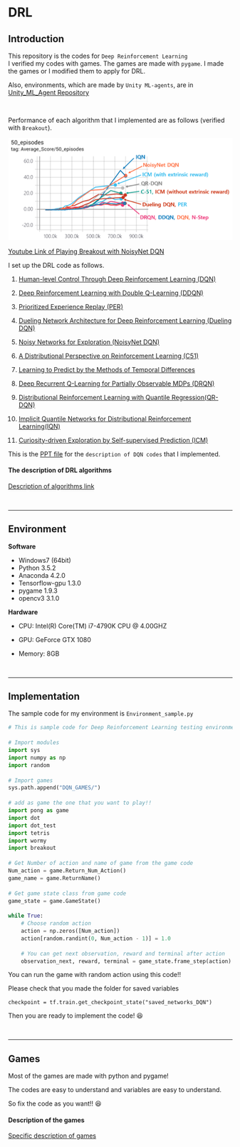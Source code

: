 # DRL

## Introduction
This repository is the codes for `Deep Reinforcement Learning`
<br> I verified my codes with games. The games are made with `pygame`. I made the games or I modified them to apply for DRL. 

Also, environments, which are made by `Unity ML-agents`, are in  [Unity_ML_Agent Repository](https://github.com/Kyushik/Unity_ML_Agent)

<br>

Performance of each algorithm that I implemented are as follows (verified with `Breakout`).  

![Performance](./Image/Performance.png)

[Youtube Link of Playing Breakout with NoisyNet DQN](https://youtu.be/h8UtVZ5XCtY)



 I set up the DRL code as follows. 

1. [Human-level Control Through Deep Reinforcement Learning (DQN)](https://storage.googleapis.com/deepmind-media/dqn/DQNNaturePaper.pdf)

2. [Deep Reinforcement Learning with Double Q-Learning (DDQN)](https://arxiv.org/abs/1509.06461) 

3. [Prioritized Experience Replay (PER)](https://arxiv.org/abs/1511.05952) 

4. [Dueling Network Architecture for Deep Reinforcement Learning (Dueling DQN)](https://arxiv.org/abs/1511.06581)

5. [Noisy Networks for Exploration (NoisyNet DQN)](https://arxiv.org/abs/1706.10295) 

6. [A Distributional Perspective on Reinforcement Learning (C51)](https://arxiv.org/abs/1707.06887) 
7. [Learning to Predict by the Methods of Temporal Differences](http://incompleteideas.net/papers/sutton-88-with-erratum.pdf)

8. [Deep Recurrent Q-Learning for Partially Observable MDPs (DRQN)](https://arxiv.org/abs/1507.06527) 

9. [Distributional Reinforcement Learning with Quantile Regression(QR-DQN)](https://arxiv.org/abs/1710.10044)

10. [Implicit Quantile Networks for Distributional Reinforcement Learning(IQN)](https://arxiv.org/abs/1806.06923)

11. [Curiosity-driven Exploration by Self-supervised Prediction (ICM)](https://arxiv.org/abs/1705.05363)


This is the [PPT file](https://www.dropbox.com/s/0o72oqe7f5kip4z/DQN.pdf?dl=0) for the `description of DQN codes` that I implemented. 



#### The description of DRL algorithms

[Description of algorithms link](https://github.com/Kyushik/DRL/blob/master/README_Algorithms.md)

<br>

---
## Environment
**Software**
* Windows7 (64bit)
* Python 3.5.2
* Anaconda 4.2.0
* Tensorflow-gpu 1.3.0
* pygame 1.9.3
* opencv3 3.1.0

**Hardware**
* CPU: Intel(R) Core(TM) i7-4790K CPU @ 4.00GHZ

* GPU: GeForce GTX 1080

* Memory: 8GB

  <br>

---
## Implementation
The sample code for my environment is `Environment_sample.py`

```python
# This is sample code for Deep Reinforcement Learning testing environment 

# Import modules
import sys 
import numpy as np
import random

# Import games
sys.path.append("DQN_GAMES/")

# add as game the one that you want to play!! 
import pong as game
import dot  
import dot_test  
import tetris  
import wormy
import breakout

# Get Number of action and name of game from the game code
Num_action = game.Return_Num_Action()
game_name = game.ReturnName()

# Get game state class from game code
game_state = game.GameState()

while True:
    # Choose random action
    action = np.zeros([Num_action])
    action[random.randint(0, Num_action - 1)] = 1.0

    # You can get next observation, reward and terminal after action
    observation_next, reward, terminal = game_state.frame_step(action)
```

You can run the game with random action using this code!! 



Please check that you made the folder for saved variables

```
checkpoint = tf.train.get_checkpoint_state("saved_networks_DQN")
```

Then you are ready to implement the code! :laughing:

<br>

---
## Games 
Most of the games are made with python and pygame! 

The codes are easy to understand and variables are easy to understand. 

So fix the code as you want!! :laughing: 



#### Description of the games

[Specific description of games](https://github.com/Kyushik/DRL/blob/master/README_Games.md)